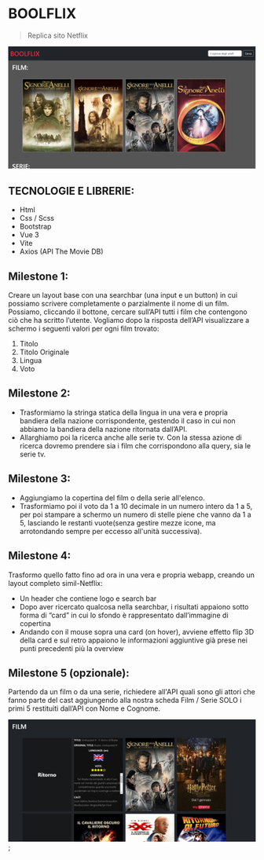 <!-- # Vue 3 + Vite

This template should help get you started developing with Vue 3 in Vite. The template uses Vue 3 `<script setup>` SFCs, check out the [script setup docs](https://v3.vuejs.org/api/sfc-script-setup.html#sfc-script-setup) to learn more.

## Recommended IDE Setup

- [VS Code](https://code.visualstudio.com/) + [Volar](https://marketplace.visualstudio.com/items?itemName=Vue.volar) (and disable Vetur) + [TypeScript Vue Plugin (Volar)](https://marketplace.visualstudio.com/items?itemName=Vue.vscode-typescript-vue-plugin). -->

# BOOLFLIX

> Replica sito Netflix

![Screenshot](./src/assets/Screenshot_1.png)

## TECNOLOGIE E LIBRERIE:

- Html
- Css / Scss
- Bootstrap
- Vue 3
- Vite
- Axios (API The Movie DB)

## Milestone 1:

Creare un layout base con una searchbar (una input e un button) in cui possiamo scrivere completamente o parzialmente il nome di un film. Possiamo, cliccando il bottone, cercare sull’API tutti i film che contengono ciò che ha scritto l’utente.
Vogliamo dopo la risposta dell’API visualizzare a schermo i seguenti valori per ogni film trovato:

1. Titolo
2. Titolo Originale
3. Lingua
4. Voto

## Milestone 2:

- Trasformiamo la stringa statica della lingua in una vera e propria bandiera della nazione corrispondente, gestendo il caso in cui non abbiamo la bandiera della nazione ritornata dall’API.
- Allarghiamo poi la ricerca anche alle serie tv. Con la stessa azione di ricerca dovremo prendere sia i film che corrispondono alla query, sia le serie tv.

## Milestone 3:

- Aggiungiamo la copertina del film o della serie all'elenco.
- Trasformiamo poi il voto da 1 a 10 decimale in un numero intero da 1 a 5, per poi stampare a schermo un numero di stelle piene che vanno da 1 a 5, lasciando le restanti vuote(senza gestire mezze icone, ma arrotondando sempre per eccesso all'unità successiva).

## Milestone 4:

Trasformo quello fatto fino ad ora in una vera e propria webapp, creando un layout completo simil-Netflix:

- Un header che contiene logo e search bar
- Dopo aver ricercato qualcosa nella searchbar, i risultati appaiono sotto forma di “card” in cui lo sfondo è rappresentato dall’immagine di copertina
- Andando con il mouse sopra una card (on hover), avviene effetto flip 3D della card e sul retro appaiono le informazioni aggiuntive già prese nei punti precedenti più la overview

## Milestone 5 (opzionale):

Partendo da un film o da una serie, richiedere all'API quali sono gli attori che fanno parte del cast aggiungendo alla nostra scheda Film / Serie SOLO i primi 5 restituiti
dall’API con Nome e Cognome.

![Screenshot](./src/assets/Screenshot_2.png);
